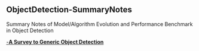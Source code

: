 ## ObjectDetection-SummaryNotes
Summary Notes of Model/Algorithm Evolution and Performance Benchmark in Object Detection

[-**A Survey to Generic Object Detection**](https://github.com/mikelu-shanghai/ObjectDetection-SummaryNotes/blob/master/GenericObjectDetection/Survey2GenericObjectDetection.md)
